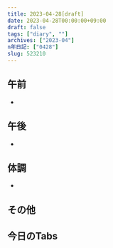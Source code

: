 ```yaml
---
title: 2023-04-28[draft]
date: 2023-04-28T00:00:00+09:00
draft: false
tags: ["diary", ""]
archives: ["2023-04"]
n年日記: ["0428"]
slug: 523210
---
```

## 午前
- 
## 午後
- 
## 体調
- 
## その他
## 今日のTabs